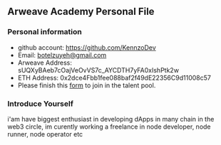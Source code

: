 ## Arweave Academy Personal File

### Personal information

- github account: https://github.com/KennzoDev
- Email: botelzuyeh@gmail.com
- Arweave Address: sUQXyBAeb7cOajVeOvVS7c_AYCDTH7yFA0xIshPtk2w
- ETH Address: 0x2dce4Fbb1fee088baf2f49dE22356C9d11008c57
- Please finish this [form](https://docs.google.com/forms/d/e/1FAIpQLSfWA5fIIcBgmRppm3jNz5vmf9Mai_QMVil-2pO4r7YKn_Zhtw/viewform?usp=sf_link) to join in the talent pool.

### Introduce Yourself
 i'am have biggest enthusiast in developing dApps in many chain in the web3 circle, im curently working a freelance in node developer, node runner, node operator etc
